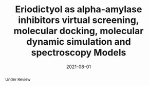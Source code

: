 ---
title: Eriodictyol as alpha-amylase inhibitors virtual screening, molecular docking, molecular dynamic simulation and spectroscopy
  Models
date: '2021-08-01'
publishDate: '2021-08-01T13:36:27.550225Z'
authors:
- Jingjing Zhang
- Weizhe Ding
- Shujuan Wu
- Zhipeng Tang
- Yuchi Kong
- Jianli Liu*
- Xiangyu Cao*
publication_types:
- '2'
abstract: 'Under Review'
featured: false
publication: '*International Journal of Biological Macromolecule*'
#url_pdf: https://doi.org/10.1021/acs.jctc.0c00514
#doi: 10.1021/acs.jctc.0c00514
---